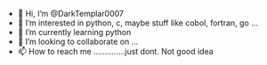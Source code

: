 - 👋 Hi, I’m @DarkTemplar0007
- 👀 I’m interested in python, c, maybe stuff like cobol, fortran, go ...
- 🌱 I’m currently learning python
- 💞️ I’m looking to collaborate on ...
- 📫 How to reach me ..............just dont. Not good idea

<!---
DarkTemplar0007/DarkTemplar0007 is a ✨ special ✨ repository because its `README.md` (this file) appears on your GitHub profile.
You can click the Preview link to take a look at your changes.
--->
